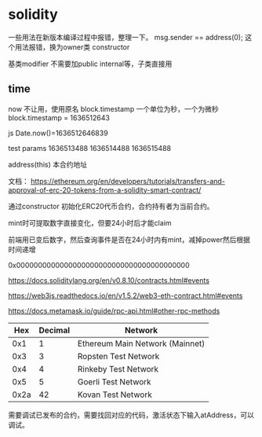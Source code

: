 # solidity
一些用法在新版本编译过程中报错，整理一下。
msg.sender == address(0);
这个用法报错，换为owner类 constructor

基类modifier 不需要加public internal等，子类直接用

## time
now 不让用，使用原名 block.timestamp
一个单位为秒，一个为微秒
block.timestamp = 1636512643

js Date.now()=1636512646839

test params
1636513488
1636514488
1636515488

address(this) 本合约地址

文档： https://ethereum.org/en/developers/tutorials/transfers-and-approval-of-erc-20-tokens-from-a-solidity-smart-contract/

通过constructor 初始化ERC20代币合约，合约持有者为当前合约。

mint时可提取数字直接变化，但要24小时后才能claim

前端用已变后数字，然后查询事件是否在24小时内有mint，减掉power然后根据时间递增


0x0000000000000000000000000000000000000000

https://docs.soliditylang.org/en/v0.8.10/contracts.html#events

https://web3js.readthedocs.io/en/v1.5.2/web3-eth-contract.html#events

https://docs.metamask.io/guide/rpc-api.html#other-rpc-methods


Hex	|Decimal|	Network
-|-|-
0x1|	1|	Ethereum Main Network (Mainnet)
0x3|	3|	Ropsten Test Network
0x4|	4|	Rinkeby Test Network
0x5|	5|	Goerli Test Network
0x2a|	42|	Kovan Test Network


需要调试已发布的合约，需要找回对应的代码，激活状态下输入atAddress，可以调试。

